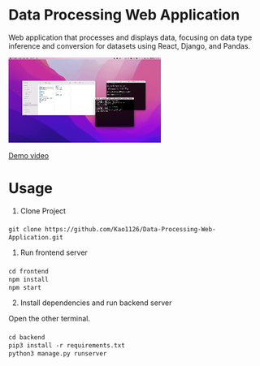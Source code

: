 # Data Processing Web Application

Web application that processes and displays data, focusing on data type inference and conversion for datasets using React, Django, and Pandas.

[![Demo](demo.gif)](https://youtu.be/InufhGqYQFA?si=-09KDZokp-ieE0lk)

[Demo video](https://youtu.be/InufhGqYQFA?si=-09KDZokp-ieE0lk)

# Usage

1. Clone Project

####

    git clone https://github.com/Kao1126/Data-Processing-Web-Application.git

1. Run frontend server

####

    cd frontend
    npm install
    npm start

2. Install dependencies and run backend server

Open the other terminal.

####

    cd backend
    pip3 install -r requirements.txt
    python3 manage.py runserver
